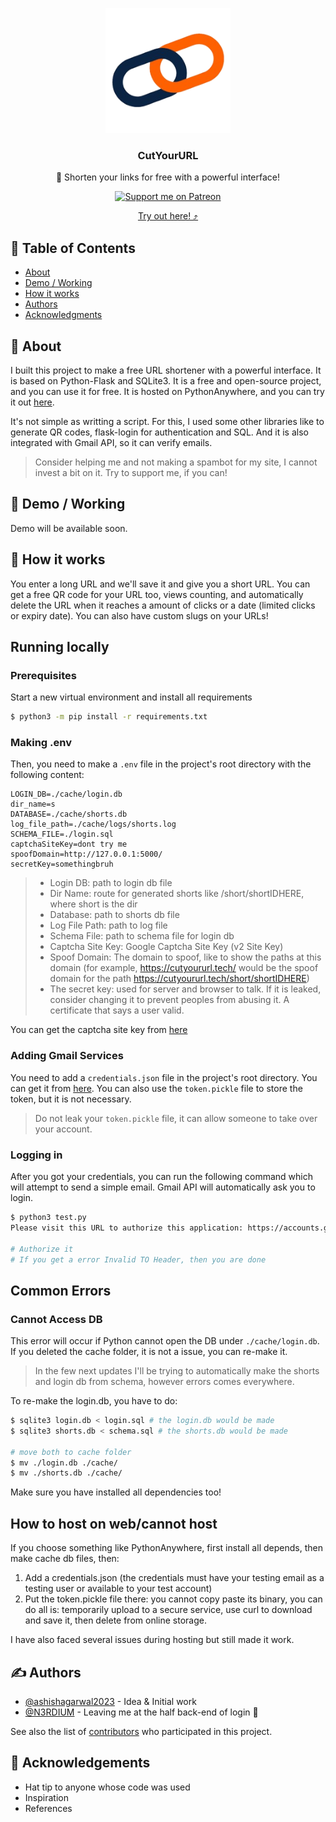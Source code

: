 <p align="center">
  <a href="https://cutyoururl.pythonanywhere.com" rel="noopener">
 <img width=200px height=200px src="static/CutYourURL.png" alt="CutYourURL Logo"></a>
</p>
<h3 align="center">CutYourURL</h3>
<p align="center"> 🤖 Shorten your links for free with a powerful interface!
    <br>
</p>
<div align="center">

[![Support me on Patreon](https://img.shields.io/endpoint.svg?url=https%3A%2F%2Fshieldsio-patreon.vercel.app%2Fapi%3Fusername%3Dashish_agarwal%26type%3Dpledges&style=flat)](https://patreon.com/ashish_agarwal)

[Try out here! ⤴](https://cutyoururl.pythonanywhere.com)

</div>

## 📝 Table of Contents

- [About](#about)
- [Demo / Working](#demo)
- [How it works](#working)
- [Authors](#authors)
- [Acknowledgments](#acknowledgement)

## 🧐 About <a name = "about"></a>

I built this project to make a free URL shortener with a powerful interface. It is based on Python-Flask and SQLite3. It is a free and open-source project, and you can use it for free. It is hosted on PythonAnywhere, and you can try it out [here](https://cutyoururl.pythonanywhere.com).

It's not simple as writting a script. For this, I used some other libraries like to generate QR codes, flask-login for authentication and SQL. And it is also integrated with Gmail API, so it can verify emails.

> Consider helping me and not making a spambot for my site, I cannot invest a bit on it. Try to support me, if you can!

## 🎥 Demo / Working <a name = "demo"></a>

Demo will be available soon.

## 💭 How it works <a name = "working"></a>

You enter a long URL and we'll save it and give you a short URL. You can get a free QR code for your URL too, views counting, and automatically delete the URL when it reaches a amount of clicks or a date (limited clicks or expiry date). You can also have custom slugs on your URLs!

## Running locally
### Prerequisites

Start a new virtual environment and install all requirements

```bash
$ python3 -m pip install -r requirements.txt
```
### Making .env
Then, you need to make a `.env` file in the project's root directory with the following content:
```env
LOGIN_DB=./cache/login.db
dir_name=s
DATABASE=./cache/shorts.db
log_file_path=./cache/logs/shorts.log
SCHEMA_FILE=./login.sql
captchaSiteKey=dont try me
spoofDomain=http://127.0.0.1:5000/
secretKey=somethingbruh
```
> - Login DB: path to login db file
> - Dir Name: route for generated shorts like /short/shortIDHERE, where short is the dir
> - Database: path to shorts db file
> - Log File Path: path to log file
> - Schema File: path to schema file for login db
> - Captcha Site Key: Google Captcha Site Key (v2 Site Key)
> - Spoof Domain: The domain to spoof, like to show the paths at this domain (for example, https://cutyoururl.tech/ would be the spoof domain for the path https://cutyoururl.tech/short/shortIDHERE)
> - The secret key: used for server and browser to talk. If it is leaked, consider changing it to prevent peoples from abusing it. A certificate that says a user valid.

You can get the captcha site key from [here](https://www.google.com/recaptcha/admin/create)

### Adding Gmail Services
You need to add a `credentials.json` file in the project's root directory. You can get it from [here](https://developers.google.com/gmail/api/quickstart/python). You can also use the `token.pickle` file to store the token, but it is not necessary.

> Do not leak your `token.pickle` file, it can allow someone to take over your account.

### Logging in
After you got your credentials, you can run the following command which will attempt to send a simple email. Gmail API will automatically ask you to login.

```bash
$ python3 test.py
Please visit this URL to authorize this application: https://accounts.google.com/o/oauth2/auth

# Authorize it
# If you get a error Invalid TO Header, then you are done
```

## Common Errors
### Cannot Access DB
This error will occur if Python cannot open the DB under `./cache/login.db`. If you deleted the cache folder, it is not a issue, you can re-make it.
> In the few next updates I'll be trying to automatically make the shorts and login db from schema, however errors comes everywhere.

To re-make the login.db, you have to do:
```bash
$ sqlite3 login.db < login.sql # the login.db would be made
$ sqlite3 shorts.db < schema.sql # the shorts.db would be made

# move both to cache folder
$ mv ./login.db ./cache/
$ mv ./shorts.db ./cache/
```

Make sure you have installed all dependencies too!

## How to host on web/cannot host
If you choose something like PythonAnywhere, first install all depends, then make cache db files, then:
1. Add a credentials.json (the credentials must have your testing email as a testing user or available to your test account)
2. Put the token.pickle file there: you cannot copy paste its binary, you can do all is: temporarily upload to a secure service, use curl to download and save it, then delete from online storage.

I have also faced several issues during hosting but still made it work.

## ✍️ Authors <a name = "authors"></a>

- [@ashishagarwal2023](https://github.com/ashishagarwal2023) - Idea & Initial work
- [@N3RDIUM](https://github.com/N3RDIUM) - Leaving me at the half back-end of login 🤣

See also the list of [contributors](https://github.com/ashishagarwal2023/cutyoururl/contributors) who participated in this project.

## 🎉 Acknowledgements <a name = "acknowledgement"></a>

- Hat tip to anyone whose code was used
- Inspiration
- References
